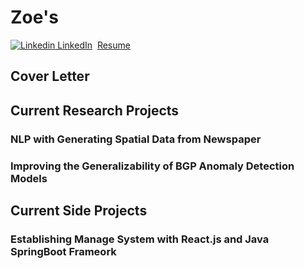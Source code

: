 # Zoe's

[![Linkedin](https://i.stack.imgur.com/gVE0j.png) LinkedIn](https://www.linkedin.com/in/zhuochengshang/)
&nbsp;[Resume](Zhuocheng_Shang_Resume.pdf "Resume")

## Cover Letter

## Current Research Projects

### NLP with Generating Spatial Data from Newspaper
### Improving the Generalizability of BGP Anomaly Detection Models

## Current Side Projects

### Establishing Manage System with React.js and Java SpringBoot Frameork 


